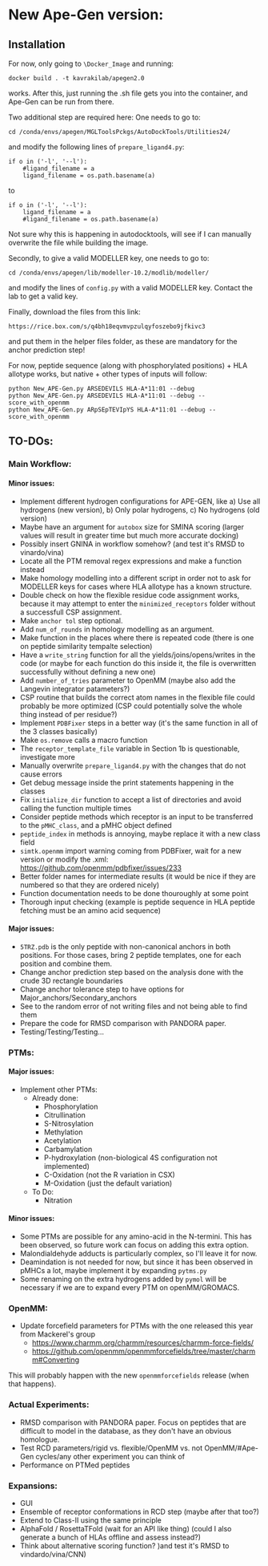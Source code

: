 # New Ape-Gen version:

## Installation

For now, only going to `\Docker_Image` and running:
```
docker build . -t kavrakilab/apegen2.0
```

works. After this, just running the .sh file gets you into the container, and Ape-Gen can be run from there. 

Two additional step are required here: One needs to go to:

```
cd /conda/envs/apegen/MGLToolsPckgs/AutoDockTools/Utilities24/
```

and modify the following lines of `prepare_ligand4.py`:

```
if o in ('-l', '--l'):
	#ligand_filename = a
	ligand_filename = os.path.basename(a) 
```

to

```
if o in ('-l', '--l'):
	ligand_filename = a
	#ligand_filename = os.path.basename(a)
```
Not sure why this is happening in autodocktools, will see if I can manually overwrite the file while building the image. 

Secondly, to give a valid MODELLER key, one needs to go to:

```
cd /conda/envs/apegen/lib/modeller-10.2/modlib/modeller/
```

and modify the lines of `config.py` with a valid MODELLER key. Contact the lab to get a valid key.

Finally, download the files from this link:

```
https://rice.box.com/s/q4bh18eqvmvpzulqyfoszebo9jfkivc3
```

and put them in the helper files folder, as these are mandatory for the anchor prediction step!


For now, peptide sequence (along with phosphorylated positions) + HLA allotype works, but native + other types of inputs will follow:

```
python New_APE-Gen.py ARSEDEVILS HLA-A*11:01 --debug
python New_APE-Gen.py ARSEDEVILS HLA-A*11:01 --debug --score_with_openmm
python New_APE-Gen.py ARpSEpTEVIpYS HLA-A*11:01 --debug --score_with_openmm
```

## TO-DOs:

### Main Workflow:

#### Minor issues:
- Implement different hydrogen configurations for APE-GEN, like a) Use all hydrogens (new version), b) Only polar hydrogens, c) No hydrogens (old version)
- Maybe have an argument for `autobox` size for SMINA scoring (larger values will result in greater time but much more accurate docking)
- Possibly insert GNINA in workflow somehow? (and test it's RMSD to vinardo/vina)
- Locate all the PTM removal regex expressions and make a function instead
- Make homology modelling into a different script in order not to ask for MODELLER keys for cases where HLA allotype has a known structure.
- Double check on how the flexible residue code assignment works, because it may attempt to enter the `minimized_receptors` folder without a successfull CSP assignment.
- Make `anchor tol` step optional.
- Add `num_of_rounds` in homology modelling as an argument. 
- Make function in the places where there is repeated code (there is one on peptide similarity tempalte selection)
- Have a `write_string` function for all the yields/joins/opens/writes in the code (or maybe for each function do this inside it, the file is overwritten successfully without defining a new one)
- Add `number_of_tries` parameter to OpenMM (maybe also add the Langevin integrator patameters?)
- CSP routine that builds the correct atom names in the flexible file could probably be more optimized (CSP could potentially solve the whole thing instead of per residue?)
- Implement `PDBFixer` steps in a better way (it's the same function in all of the 3 classes basically)
- Make `os.remove` calls a macro function
- The `receptor_template_file` variable in Section 1b is questionable, investigate more
- Manually overwrite `prepare_ligand4.py` with the changes that do not cause errors
- Get debug message inside the print statements happening in the classes
- Fix `initialize_dir` function to accept a list of directories and avoid calling the function multiple times
- Consider peptide methods which receptor is an input to be transferred to the `pMHC_class`, and a pMHC object defined
- `peptide_index` in methods is annoying, maybe replace it with a new class field
- `simtk.openmm` import warning coming from PDBFixer, wait for a new version or modify the .xml: https://github.com/openmm/pdbfixer/issues/233
- Better folder names for intermediate results (it would be nice if they are numbered so that they are ordered nicely)
- Function documentation needs to be done thouroughly at some point
- Thorough input checking (example is peptide sequence in HLA peptide fetching must be an amino acid sequence)

#### Major issues:
- `5TRZ.pdb` is the only peptide with non-canonical anchors in both positions. For those cases, bring 2 peptide templates, one for each position and combine them. 
- Change anchor prediction step based on the analysis done with the crude 3D rectangle boundaries
- Change anchor tolerance step to have options for Major_anchors/Secondary_anchors
- See to the random error of not writing files and not being able to find them
- Prepare the code for RMSD comparison with PANDORA paper.
- Testing/Testing/Testing...

### PTMs:

#### Major issues:
- Implement other PTMs:
	- Already done:
		- Phosphorylation
		- Citrullination
		- S-Nitrosylation
		- Methylation
		- Acetylation
		- Carbamylation
		- P-hydroxylation (non-biological 4S configuration not implemented)
		- C-Oxidation (not the R variation in CSX)
		- M-Oxidation (just the default variation)
	- To Do:
		- Nitration

#### Minor issues:
- Some PTMs are possible for any amino-acid in the N-termini. This has been observed, so future work can focus on adding this extra option. 
- Malondialdehyde adducts is particularly complex, so I'll leave it for now. 
- Deamindation is not needed for now, but since it has been observed in pMHCs a lot, maybe implement it by expanding `pytms.py`
- Some renaming on the extra hydrogens added by `pymol` will be necessary if we are to expand every PTM on openMM/GROMACS. 

### OpenMM:
- Update forcefield parameters for PTMs with the one released this year from Mackerel's group
	- https://www.charmm.org/charmm/resources/charmm-force-fields/
	- https://github.com/openmm/openmmforcefields/tree/master/charmm#Converting

This will probably happen with the new `openmmforcefields` release (when that happens). 

### Actual Experiments:

- RMSD comparison with PANDORA paper. Focus on peptides that are difficult to model in the database, as they don't have an obvious homologue. 
- Test RCD parameters/rigid vs. flexible/OpenMM vs. not OpenMM/#Ape-Gen cycles/any other experiment you can think of
- Performance on PTMed peptides

### Expansions:

- GUI
- Ensemble of receptor conformations in RCD step (maybe after that too?)
- Extend to Class-II using the same principle
- AlphaFold / RosettaTFold (wait for an API like thing) (could I also generate a bunch of HLAs offline and assess instead?)
- Think about alternative scoring function? )and test it's RMSD to vindardo/vina/CNN)
